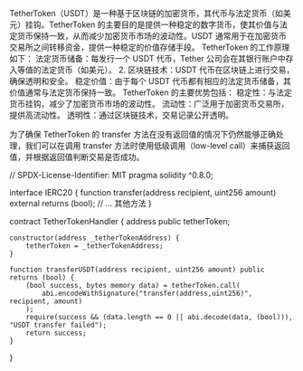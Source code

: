 TetherToken（USDT）是一种基于区块链的加密货币，其代币与法定货币（如美元）挂钩。TetherToken 的主要目的是提供一种稳定的数字货币，使其价值与法定货币保持一致，从而减少加密货币市场的波动性。USDT 通常用于在加密货币交易所之间转移资金，提供一种稳定的价值存储手段。
TetherToken 的工作原理如下：
法定货币储备：每发行一个 USDT 代币，Tether 公司会在其银行账户中存入等值的法定货币（如美元）。
2. 区块链技术：USDT 代币在区块链上进行交易，确保透明和安全。
稳定价值：由于每个 USDT 代币都有相应的法定货币储备，其价值通常与法定货币保持一致。
TetherToken 的主要优势包括：
稳定性：与法定货币挂钩，减少了加密货币市场的波动性。
流动性：广泛用于加密货币交易所，提供高流动性。
透明性：通过区块链技术，交易记录公开透明。


为了确保 TetherToken 的 transfer 方法在没有返回值的情况下仍然能够正确处理，我们可以在调用 transfer 方法时使用低级调用（low-level call）来捕获返回值，并根据返回值判断交易是否成功。

// SPDX-License-Identifier: MIT
pragma solidity ^0.8.0;

interface IERC20 {
    function transfer(address recipient, uint256 amount) external returns (bool);
    // ... 其他方法
}

contract TetherTokenHandler {
    address public tetherToken;

    constructor(address _tetherTokenAddress) {
        tetherToken = _tetherTokenAddress;
    }

    function transferUSDT(address recipient, uint256 amount) public returns (bool) {
        (bool success, bytes memory data) = tetherToken.call(
            abi.encodeWithSignature("transfer(address,uint256)", recipient, amount)
        );
        require(success && (data.length == 0 || abi.decode(data, (bool))), "USDT transfer failed");
        return success;
    }
}

